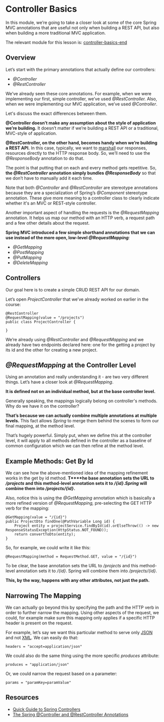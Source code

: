 # Controller Basics

In this module, we’re going to take a closer look at some of the core Spring MVC annotations that are useful not only when building a REST API, but also when building a more traditional MVC application.

The relevant module for this lesson is: [controller-basics-end](../learn-spring-m5/controller-basics-end)

## Overview

Let’s start with the primary annotations that actually define our controllers:

-   _@Controller_
-   _@RestController_

We’ve already seen these core annotations. For example, when we were implementing our first, simple controller, we’ve used _@RestController._ Also, when we were implementing our MVC application, we’ve used _@Controller_.

Let's discuss the exact differences between them.

**@Controller doesn’t make any assumption about the style of application we’re building.** It doesn’t matter if we’re building a REST API or a traditional, MVC-style of application.

**@RestController, on the other hand, becomes handy when we’re building a REST API.** In this case, typically, we want to [marshall](https://en.wikipedia.org/wiki/Marshalling_(computer_science)) our responses, resources directly to the HTTP response body. So, we’ll need to use the _@ResponseBody_ annotation to do that.

The point is that putting that on each and every method gets repetitive. So, **the _@RestController_ annotation simply bundles _@ResponseBody_** so that we don’t have to manually add it each time.

Note that both _@Controller_ and _@RestController_ are stereotype annotations because they are a specialization of Spring’s _@Component_ stereotype annotation. These give more meaning to a controller class to clearly indicate whether it's an MVC or REST-style controller.

Another important aspect of handling the requests is the _@RequestMapping_ annotation. It helps us map our method with an HTTP verb, a request path and a few other details about the request.

**Spring MVC introduced a few simple shorthand annotations that we can use instead of the more open, low-level _@RequestMapping_**_:_

-   _@GetMapping_
-   _@PostMapping_
-   _@PutMapping_
-   _@DeleteMapping_

## Controllers

Our goal here is to create a simple CRUD REST API for our domain.

Let’s open _ProjectController_ that we’ve already worked on earlier in the course:

```
@RestController
@RequestMapping(value = "/projects")
public class ProjectController {

}
```

We’re already using _@RestController_ and _@RequestMapping_ and we already have two endpoints declared here: one for the getting a project by its id and the other for creating a new project.

## _@RequestMapping_ at the Controller Level

Using an annotation and really understanding it - are two very different things. Let’s have a closer look at _@RequestMapping_.

**It is defined not on an individual method, but at the base controller level.**

Generally speaking, the mappings logically belong on controller's methods. Why do we have it on the controller?

**That’s because we can actually combine multiple annotations at multiple levels.** This fact allows _Spring_ to merge them behind the scenes to form our final mapping, at the method level.

That’s hugely powerful. Simply put, when we define this at the controller level, it will apply to all methods defined in the controller as a baseline of common configuration which we can then refine at the method level.

## Example Methods: Get By Id

We can see how the above-mentioned idea of the mapping refinement works in the get by id method. **T****he base annotation sets the URL to _/projects_ and this method-level annotation sets it to _/{id}_._Spring_ will combine them into _/projects/{id}_.**

Also, notice this is using the _@GetMapping_ annotation which is basically a more refined version of _@RequestMapping,_ pre-selecting the GET HTTP verb for the mapping:

```
@GetMapping(value = "/{id}")
public ProjectDto findOne(@PathVariable Long id) {
    Project entity = projectService.findById(id).orElseThrow(() -> new ResponseStatusException(HttpStatus.NOT_FOUND));
    return convertToDto(entity);
}
```

So, for example, we could write it like this:

```
@RequestMapping(method = RequestMethod.GET, value = "/{id}")
```

To be clear, the base annotation sets the URL to _/projects_ and this method-level annotation sets it to _/{id}_. Spring will combine them into _/projects/{id}_.

**This, by the way, happens with any other attributes, not just the path.**

## Narrowing The Mapping

We can actually go beyond this by specifying the path and the HTTP verb in order to further narrow the mapping. Using other aspects of the request, we could, for example make sure this mapping only applies if a specific HTTP header is present on the request.

For example, let’s say we want this particular method to serve only [JSON](https://www.json.org/) and not [XML](https://en.wikipedia.org/wiki/XML)_._ We can easily do that:

```
headers = "accept=application/json"
```

We could also do the same thing using the more specific _produces_ attribute:

```
produces = "application/json"
```

Or, we could narrow the request based on a parameter:

```
params = "paramKey=paramValue"
```


## Resources
- [Quick Guide to Spring Controllers](https://www.baeldung.com/spring-controllers)
- [The Spring @Controller and @RestController Annotations](https://www.baeldung.com/spring-controller-vs-restcontroller)

